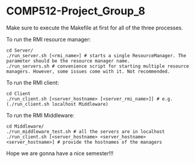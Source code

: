 # COMP512-Project_Group_8

Make sure to execute the Makefile at first for all of the three processes.

To run the RMI resource manager:

```
cd Server/
./run_server.sh [<rmi_name>] # starts a single ResourceManager. The parameter should be the resource manager name.
./run_servers.sh # convenience script for starting multiple resource managers. However, some issues come with it. Not recommended.
```

To run the RMI client:

```
cd Client
./run_client.sh [<server_hostname> [<server_rmi_name>]] # e.g. (./run_client.sh localhost Middleware)
```

To run the RMI Middleware:

```
cd Middleware/
./run_middleware_test.sh # all the servers are in localhost
./run_client.sh [<server_hostname> <server_hostname> <server_hostname>] # provide the hostnames of the managers
```

Hope we are gonna have a nice semester!!!

